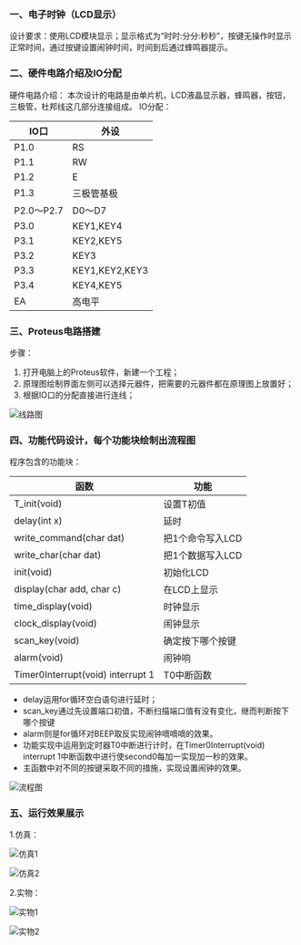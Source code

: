 ### 一、电子时钟（LCD显示）

设计要求：使用LCD模块显示；显示格式为“时时:分分:秒秒”，按键无操作时显示正常时间，通过按键设置闹钟时间，时间到后通过蜂鸣器提示。

### 二、硬件电路介绍及IO分配
硬件电路介绍：
本次设计的电路是由单片机，LCD液晶显示器，蜂鸣器，按钮，三极管，杜邦线这几部分连接组成。
IO分配：

| IO口     |  外设    |
| ---- | ---- |
| P1.0 | RS |
| P1.1 | RW |
| P1.2 | E |
| P1.3 | 三极管基极 |
| P2.0～P2.7 | D0～D7 |
| P3.0 | KEY1,KEY4 |
| P3.1 | KEY2,KEY5 |
| P3.2 | KEY3 |
| P3.3 | KEY1,KEY2,KEY3 |
| P3.4 | KEY4,KEY5 |
| EA | 高电平 |

### 三、Proteus电路搭建

步骤：

1. 打开电脑上的Proteus软件，新建一个工程；
2. 原理图绘制界面左侧可以选择元器件，把需要的元器件都在原理图上放置好；
3. 根据IO口的分配直接进行连线；

![线路图](https://raw.githubusercontent.com/Lyunvy/picBed/master/picgo/20210812172415.png)
### 四、功能代码设计，每个功能块绘制出流程图
程序包含的功能块：

| 函数                              | 功能             |
| --------------------------------- | ---------------- |
| T_init(void)                      | 设置T初值        |
| delay(int x)                      | 延时             |
| write_command(char dat)           | 把1个命令写入LCD |
| write_char(char dat)              | 把1个数据写入LCD |
| init(void)                        | 初始化LCD        |
| display(char add, char c)         | 在LCD上显示      |
| time_display(void)                | 时钟显示         |
| clock_display(void)               | 闹钟显示         |
| scan_key(void)                    | 确定按下哪个按键 |
| alarm(void)                       | 闹钟响           |
| Timer0Interrupt(void) interrupt 1 | T0中断函数       |

- delay运用for循环空白语句进行延时；
- scan_key通过先设置端口初值，不断扫描端口值有没有变化，继而判断按下哪个按键
- alarm则是for循环对BEEP取反实现闹钟嘀嘀嘀的效果。
- 功能实现中运用到定时器T0中断进行计时，在Timer0Interrupt(void) interrupt 1中断函数中进行使second0每加一实现加一秒的效果。
- 主函数中对不同的按键采取不同的措施，实现设置闹钟的效果。

![流程图](https://raw.githubusercontent.com/Lyunvy/picBed/master/picgo/20210812165830.png)

### 五、运行效果展示
1.仿真：

![仿真1](https://raw.githubusercontent.com/Lyunvy/picBed/master/picgo/20210812172416.png)

![仿真2](https://raw.githubusercontent.com/Lyunvy/picBed/master/picgo/20210812172417.png)

2.实物：

![实物1](https://raw.githubusercontent.com/Lyunvy/picBed/master/picgo/20210812172827.jpeg)

![实物2](https://raw.githubusercontent.com/Lyunvy/picBed/master/picgo/20210812172419.jpg)

